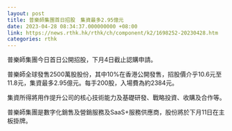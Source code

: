 ```yaml
---
layout: post
title: 普樂師集團首日招股　集資最多2.95億元
date: 2023-04-28 08:34:37.000000000 +08:00
link: https://news.rthk.hk/rthk/ch/component/k2/1698252-20230428.htm
categories: rthk
---
```


普樂師集團今日首日公開招股，下月4日截止認購申請。

普樂師全球發售2500萬股股份，其中10%在香港公開發售，招股價介乎10.6元至11.8元，集資最多2.95億元。每手200股，入場費為約2384元。

集資所得將用作提升公司的核心技術能力及基礎研發、戰略投資、收購及合作等。

普樂師集團是數字化銷售及營銷服務及SaaS+服務供應商，股份將於下月11日在主板掛牌。
